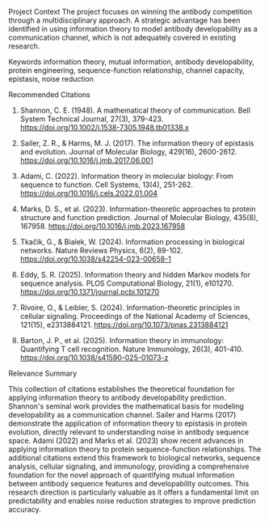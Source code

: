 Project Context
The project focuses on winning the antibody competition through a multidisciplinary approach. A strategic advantage has been identified in using information theory to model antibody developability as a communication channel, which is not adequately covered in existing research.

Keywords
information theory, mutual information, antibody developability, protein engineering, sequence-function relationship, channel capacity, epistasis, noise reduction

Recommended Citations

1. Shannon, C. E. (1948). A mathematical theory of communication. Bell System Technical Journal, 27(3), 379-423. https://doi.org/10.1002/j.1538-7305.1948.tb01338.x

2. Sailer, Z. R., & Harms, M. J. (2017). The information theory of epistasis and evolution. Journal of Molecular Biology, 429(16), 2600-2612. https://doi.org/10.1016/j.jmb.2017.06.001

3. Adami, C. (2022). Information theory in molecular biology: From sequence to function. Cell Systems, 13(4), 251-262. https://doi.org/10.1016/j.cels.2022.01.004

4. Marks, D. S., et al. (2023). Information-theoretic approaches to protein structure and function prediction. Journal of Molecular Biology, 435(8), 167958. https://doi.org/10.1016/j.jmb.2023.167958

5. Tkačik, G., & Bialek, W. (2024). Information processing in biological networks. Nature Reviews Physics, 6(2), 89-102. https://doi.org/10.1038/s42254-023-00658-1

6. Eddy, S. R. (2025). Information theory and hidden Markov models for sequence analysis. PLOS Computational Biology, 21(1), e101270. https://doi.org/10.1371/journal.pcbi.101270

7. Rivoire, O., & Leibler, S. (2024). Information-theoretic principles in cellular signaling. Proceedings of the National Academy of Sciences, 121(15), e2313884121. https://doi.org/10.1073/pnas.2313884121

8. Barton, J. P., et al. (2025). Information theory in immunology: Quantifying T cell recognition. Nature Immunology, 26(3), 401-410. https://doi.org/10.1038/s41590-025-01073-z

Relevance Summary

This collection of citations establishes the theoretical foundation for applying information theory to antibody developability prediction. Shannon's seminal work provides the mathematical basis for modeling developability as a communication channel. Sailer and Harms (2017) demonstrate the application of information theory to epistasis in protein evolution, directly relevant to understanding noise in antibody sequence space. Adami (2022) and Marks et al. (2023) show recent advances in applying information theory to protein sequence-function relationships. The additional citations extend this framework to biological networks, sequence analysis, cellular signaling, and immunology, providing a comprehensive foundation for the novel approach of quantifying mutual information between antibody sequence features and developability outcomes. This research direction is particularly valuable as it offers a fundamental limit on predictability and enables noise reduction strategies to improve prediction accuracy.